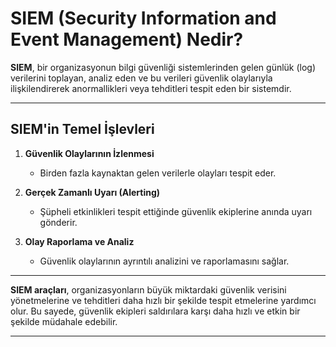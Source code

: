 # SIEM (Security Information and Event Management) Nedir?

**SIEM**, bir organizasyonun bilgi güvenliği sistemlerinden gelen günlük (log) verilerini toplayan, analiz eden ve bu verileri güvenlik olaylarıyla ilişkilendirerek anormallikleri veya tehditleri tespit eden bir sistemdir.

---

## **SIEM'in Temel İşlevleri**

1. **Güvenlik Olaylarının İzlenmesi**  
   - Birden fazla kaynaktan gelen verilerle olayları tespit eder.

2. **Gerçek Zamanlı Uyarı (Alerting)**  
   - Şüpheli etkinlikleri tespit ettiğinde güvenlik ekiplerine anında uyarı gönderir.

3. **Olay Raporlama ve Analiz**  
   - Güvenlik olaylarının ayrıntılı analizini ve raporlamasını sağlar.

---

**SIEM araçları**, organizasyonların büyük miktardaki güvenlik verisini yönetmelerine ve tehditleri daha hızlı bir şekilde tespit etmelerine yardımcı olur. Bu sayede, güvenlik ekipleri saldırılara karşı daha hızlı ve etkin bir şekilde müdahale edebilir.

---

